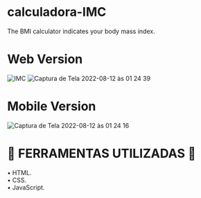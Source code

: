 # calculadora-IMC
The BMI calculator indicates your body mass index.

# Web Version
![IMC](https://user-images.githubusercontent.com/107657763/184283975-0f861881-cb96-4817-96ca-42dad25b8435.gif)
![Captura de Tela 2022-08-12 às 01 24 39](https://user-images.githubusercontent.com/107657763/184284879-91367a3d-3fb2-4978-b587-ae9dd9a25176.png)


# Mobile Version
![Captura de Tela 2022-08-12 às 01 24 16](https://user-images.githubusercontent.com/107657763/184284932-241226f2-39a2-478e-b11e-3e5830230bc6.png)


# 🔧 FERRAMENTAS UTILIZADAS 🔧

• HTML.<br>
• CSS.<br>
• JavaScript.<br>
